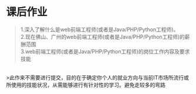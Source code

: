 # 课后作业
>1.深入了解什么是web前端工程师(或者是Java/PHP/Python工程师)。<br>
>2.现在佛山、广州的web前端工程师(或者是Java/PHP/Python工程师)的薪酬范围<br>
>3.web前端工程师(或者是Java/PHP/Python工程师)的岗位工作内容及要求技能
<br>
>此作来不需要进行提交，目的在于确定你个人的就业方向与当前IT市场所流行或所使用的技能状况，从需能够进行有针对性的学习。避免走较多的弯路
